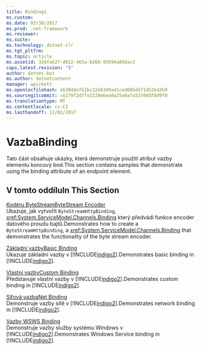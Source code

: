 ```yaml
---
title: Binding1
ms.custom: 
ms.date: 03/30/2017
ms.prod: .net-framework
ms.reviewer: 
ms.suite: 
ms.technology: dotnet-clr
ms.tgt_pltfrm: 
ms.topic: article
ms.assetid: 324fa627-d012-465a-b266-95594a09dac2
caps.latest.revision: "5"
author: dotnet-bot
ms.author: dotnetcontent
manager: wpickett
ms.openlocfilehash: eb39ddefb1bc22d4349ad1ced68bd471452b43b9
ms.sourcegitcommit: ce279f2d7fe2220e6ea0a25a8a7a5370ddf8d9f0
ms.translationtype: MT
ms.contentlocale: cs-CZ
ms.lasthandoff: 12/02/2017
---
```

# <a name="binding"></a><span data-ttu-id="0d95c-102">Vazba</span><span class="sxs-lookup"><span data-stu-id="0d95c-102">Binding</span></span>
<span data-ttu-id="0d95c-103">Tato část obsahuje ukázky, která demonstruje použití atribut vazby elementu koncový bod.</span><span class="sxs-lookup"><span data-stu-id="0d95c-103">This section contains samples that demonstrate using the binding attribute of an endpoint element.</span></span>  
  
## <a name="in-this-section"></a><span data-ttu-id="0d95c-104">V tomto oddílu</span><span class="sxs-lookup"><span data-stu-id="0d95c-104">In This Section</span></span>  
 [<span data-ttu-id="0d95c-105">Kodéru ByteStream</span><span class="sxs-lookup"><span data-stu-id="0d95c-105">ByteStream Encoder</span></span>](../../../../docs/framework/wcf/samples/bytestream-encoder.md)  
 <span data-ttu-id="0d95c-106">Ukazuje, jak vytvořit `ByteStreamHttpBinding`, <xref:System.ServiceModel.Channels.Binding> který předvádí funkce encoder datového proudu bajtů.</span><span class="sxs-lookup"><span data-stu-id="0d95c-106">Demonstrates how to create a `ByteStreamHttpBinding`, a <xref:System.ServiceModel.Channels.Binding> that demonstrates the functionality of the byte stream encoder.</span></span>  
  
 [<span data-ttu-id="0d95c-107">Základní vazby</span><span class="sxs-lookup"><span data-stu-id="0d95c-107">Basic Binding</span></span>](../../../../docs/framework/wcf/samples/basic-binding.md)  
 <span data-ttu-id="0d95c-108">Ukazuje základní vazby v [!INCLUDE[indigo2](../../../../includes/indigo2-md.md)].</span><span class="sxs-lookup"><span data-stu-id="0d95c-108">Demonstrates basic binding in [!INCLUDE[indigo2](../../../../includes/indigo2-md.md)].</span></span>  
  
 [<span data-ttu-id="0d95c-109">Vlastní vazby</span><span class="sxs-lookup"><span data-stu-id="0d95c-109">Custom Binding</span></span>](../../../../docs/framework/wcf/samples/custom-binding.md)  
 <span data-ttu-id="0d95c-110">Představuje vlastní vazby v [!INCLUDE[indigo2](../../../../includes/indigo2-md.md)].</span><span class="sxs-lookup"><span data-stu-id="0d95c-110">Demonstrates custom binding in [!INCLUDE[indigo2](../../../../includes/indigo2-md.md)].</span></span>  
  
 [<span data-ttu-id="0d95c-111">Síťová vazba</span><span class="sxs-lookup"><span data-stu-id="0d95c-111">Net Binding</span></span>](../../../../docs/framework/wcf/samples/net-binding.md)  
 <span data-ttu-id="0d95c-112">Demonstruje vazby sítě v [!INCLUDE[indigo2](../../../../includes/indigo2-md.md)].</span><span class="sxs-lookup"><span data-stu-id="0d95c-112">Demonstrates network binding in [!INCLUDE[indigo2](../../../../includes/indigo2-md.md)].</span></span>  
  
 [<span data-ttu-id="0d95c-113">Vazby WS</span><span class="sxs-lookup"><span data-stu-id="0d95c-113">WS Binding</span></span>](../../../../docs/framework/wcf/samples/ws-binding.md)  
 <span data-ttu-id="0d95c-114">Demonstruje vazby služby systému Windows v [!INCLUDE[indigo2](../../../../includes/indigo2-md.md)].</span><span class="sxs-lookup"><span data-stu-id="0d95c-114">Demonstrates Windows Service binding in [!INCLUDE[indigo2](../../../../includes/indigo2-md.md)].</span></span>
